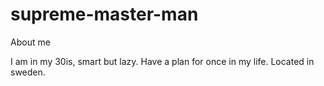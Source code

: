 # supreme-master-man
About me

I am in my 30is, smart but lazy. 
Have a plan for once in my life. 
Located in sweden.
